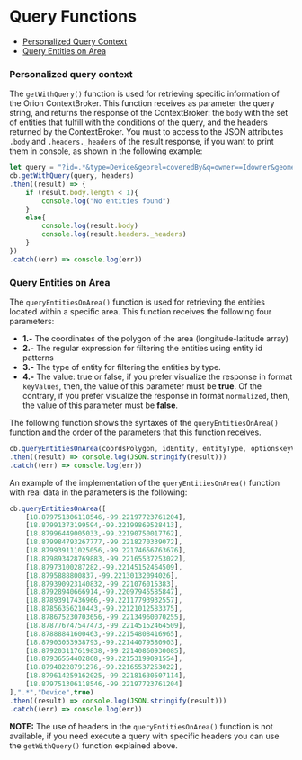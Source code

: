 # Query Functions

* [Personalized Query Context](#personalized-query-context)
* [Query Entities on Area](#query-entities-on-area)

### Personalized query context
The `getWithQuery()` function is used for retrieving specific information of the Orion ContextBroker. This function receives as parameter the query string, and returns the response of the ContextBroker: the `body` with the set of entities that fulfill with the conditions of the query, and the headers returned by the ContextBroker. You must to access to the JSON attributes `.body` and `.headers._headers` of the result response, if you want to print them in console, as shown in the following example:
```js
let query = "?id=.*&type=Device&georel=coveredBy&q=owner==Idowner&geometry=polygon&coords=18.879751306118546,-99.22197723761204;18.87991373199594,-99.22199869528413;18.87996449005033,-99.22190750017762;18.879984793267777,-99.2218270339072;18.879939111025056,-99.22174656763676;18.879893428769883,-99.22165537253022;18.87973100287282,-99.22145152464509;18.8795888800837,-99.22130132094026;18.879390923140832,-99.221076015383;18.87928940666914,-99.22097945585847;18.87893917436966,-99.22117793932557;18.87856356210443,-99.22121012583375;18.878675230703656,-99.22134960070255;18.878776747547473,-99.22145152464509;18.87888841600463,-99.22154808416965;18.87903053938793,-99.22144079580903;18.879203117619838,-99.22140860930085;18.87936554402868,-99.22153199091554;18.87948228791276,-99.22165537253022;18.879614259162025,-99.22181630507114;18.879751306118546,-99.22197723761204&options=keyValues"
cb.getWithQuery(query, headers)
.then((result) => {
    if (result.body.length < 1){
        console.log("No entities found")
    }
    else{
        console.log(result.body)
        console.log(result.headers._headers)
    }
})
.catch((err) => console.log(err))
```
### Query Entities on Area
The `queryEntitiesOnArea()` function is used for retrieving the entities located within a specific area. This function receives the following four parameters:

- **1.-** The coordinates of the polygon of the area (longitude-latitude array)
- **2.-** The regular expression for filtering the entities using entity id patterns
- **3.-** The type of entity for filtering the entities by type.
- **4.-** The value: true or false, if you prefer visualize the response in format `keyValues`, then, the value of this parameter must be **true**. Of the contrary, if you prefer visualize the response in format `normalized`, then, the value of this parameter must be **false**.

The following function shows the syntaxes of the `queryEntitiesOnArea()` function and the order of the parameters that this function receives.
```js
cb.queryEntitiesOnArea(coordsPolygon, idEntity, entityType, optionskeyValues)
.then((result) => console.log(JSON.stringify(result)))
.catch((err) => console.log(err))
```
An example of the implementation of the `queryEntitiesOnArea()` function with real data in the parameters is the following:
```js
cb.queryEntitiesOnArea([
    [18.879751306118546,-99.22197723761204],
    [18.87991373199594,-99.22199869528413],
    [18.87996449005033,-99.22190750017762],
    [18.879984793267777,-99.2218270339072],
    [18.879939111025056,-99.22174656763676],
    [18.879893428769883,-99.22165537253022],
    [18.87973100287282,-99.22145152464509],
    [18.8795888800837,-99.22130132094026],
    [18.879390923140832,-99.221076015383],
    [18.87928940666914,-99.22097945585847],
    [18.87893917436966,-99.22117793932557],
    [18.87856356210443,-99.22121012583375],
    [18.878675230703656,-99.22134960070255],
    [18.878776747547473,-99.22145152464509],
    [18.87888841600463,-99.22154808416965],
    [18.87903053938793,-99.22144079580903],
    [18.879203117619838,-99.22140860930085],
    [18.87936554402868,-99.22153199091554],
    [18.87948228791276,-99.22165537253022],
    [18.879614259162025,-99.22181630507114],
    [18.879751306118546,-99.22197723761204]
],".*","Device",true)
.then((result) => console.log(JSON.stringify(result)))
.catch((err) => console.log(err))
```
**NOTE:** The use of headers in the `queryEntitiesOnArea()` function is not available, if you need execute a query with specific headers you can use the `getWithQuery()` function explained above.